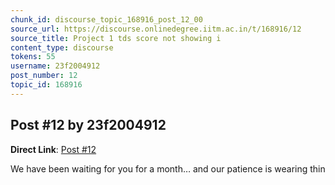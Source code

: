```yaml
---
chunk_id: discourse_topic_168916_post_12_00
source_url: https://discourse.onlinedegree.iitm.ac.in/t/168916/12
source_title: Project 1 tds score not showing i
content_type: discourse
tokens: 55
username: 23f2004912
post_number: 12
topic_id: 168916
---
```


## Post #12 by 23f2004912

**Direct Link**: [Post #12](https://discourse.onlinedegree.iitm.ac.in/t/168916/12)

We have been waiting for you for a month… and our patience is wearing thin
